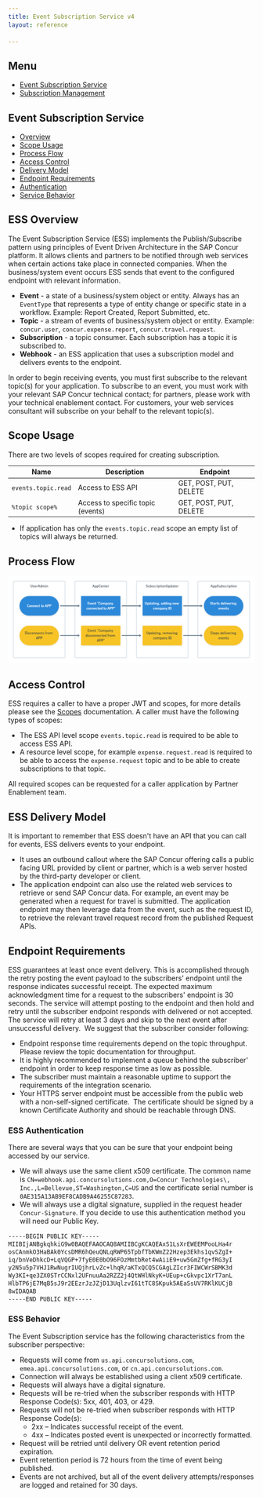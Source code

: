 ```yaml
---
title: Event Subscription Service v4
layout: reference

---
```


## Menu

* [Event Subscription Service](#ess)
* [Subscription Management](/event-topics/index.html)

## <a name="ess"></a>Event Subscription Service

* [Overview](#ess-terminology)
* [Scope Usage](#scope-usage)
* [Process Flow](#process-flow)
* [Access Control](#access-control)
* [Delivery Model](#ess-delivery)
* [Endpoint Requirements](#endpoint-requirements)
* [Authentication](#ess-authentication)
* [Service Behavior](#ess-behavior)

## <a name="ess-terminology"></a>ESS Overview

The Event Subscription Service (ESS) implements the Publish/Subscribe pattern using principles of Event Driven Architecture in the SAP Concur platform. It allows clients and partners to be notified through web services when certain actions take place in connected companies. When the business/system event occurs ESS sends that event to the configured endpoint with relevant information.

* **Event** - a state of a business/system object or entity. Always has an `EventType` that represents a type of entity change or specific state in a workflow. Example: Report Created, Report Submitted, etc.
* **Topic** - a stream of events of business/system object or entity. Example: `concur.user`, `concur.expense.report`, `concur.travel.request`.
* **Subscription** - a topic consumer. Each subscription has a topic it is subscribed to.  
* **Webhook** - an ESS application that uses a subscription model and delivers events to the endpoint.

In order to begin receiving events, you must first subscribe to the relevant topic(s) for your application. To subscribe to an event, you must work with your relevant SAP Concur technical contact; for partners, please work with your technical enablement contact. For customers, your web services consultant will subscribe on your behalf to the relevant topic(s).

## <a name="scope-usage"></a>Scope Usage

There are two levels of scopes required for creating subscription.

Name                | Description                       | Endpoint       
------------------- | --------------------------------- | ----------------------
`events.topic.read` | Access to ESS API                 | GET, POST, PUT, DELETE
`%topic scope%`     | Access to specific topic (events) | GET, POST, PUT, DELETE

* If application has only the `events.topic.read` scope an empty list of topics will always be returned.

## <a name="process-flow"></a>Process Flow

![Process flow for ESS](./ess-process-flow.png)

## <a name="access-control"></a>Access Control

ESS requires a caller to have a proper JWT and scopes, for more details please see the [Scopes](/api-reference/authentication/scopes.html) documentation. A caller must have the following types of scopes:

* The ESS API level scope `events.topic.read` is required to be able to access ESS API.
* A resource level scope, for example `expense.request.read` is required to be able to access the `expense.request` topic and to be able to create subscriptions to that topic.

All required scopes can be requested for a caller application by Partner Enablement team.

## <a name="ess-delivery"></a>ESS Delivery Model

It is important to remember that ESS doesn't have an API that you can call for events, ESS delivers events to your endpoint.

* It uses an outbound callout where the SAP Concur offering calls a public facing URL provided by client or partner, which is a web server hosted by the third-party developer or client.
* The application endpoint can also use the related web services to retrieve or send SAP Concur data. For example, an event may be generated when a request for travel is submitted. The application endpoint may then leverage data from the event, such as the request ID, to retrieve the relevant travel request record from the published Request APIs.

## <a name="endpoint-requirements"></a>Endpoint Requirements

ESS guarantees at least once event delivery. This is accomplished through the retry posting the event payload to the subscribers' endpoint until the response indicates successful receipt. The expected maximum acknowledgment time for a request to the subscribers' endpoint is 30 seconds. The service will attempt posting to the endpoint and then hold and retry until the subscriber endpoint responds with delivered or not accepted. The service will retry at least 3 days and skip to the next event after unsuccessful delivery.  We suggest that the subscriber consider following:

* Endpoint response time requirements depend on the topic throughput. Please review the topic documentation for throughput.
* It is highly recommended to implement a queue behind the subscriber' endpoint in order to keep response time as low as possible.
* The subscriber must maintain a reasonable uptime to support the requirements of the integration scenario.
* Your HTTPS server endpoint must be accessible from the public web with a non-self-signed certificate.  The certificate should be signed by a known Certificate Authority and should be reachable through DNS.

### <a name="ess-authentication"></a> ESS Authentication

There are several ways that you can be sure that your endpoint being accessed by our service.

* We will always use the same client x509 certificate. The common name is `CN=webhook.api.concursolutions.com,O=Concur Technologies\, Inc.,L=Bellevue,ST=Washington,C=US` and the certificate serial number is `0AE315A13AB9EF8CADB9A46255C87283`.
* We will always use a digital signature, supplied in the request header `Concur-Signature`. If you decide to use this authentication method you will need  our Public Key.

```
-----BEGIN PUBLIC KEY-----
MIIBIjANBgkqhkiG9w0BAQEFAAOCAQ8AMIIBCgKCAQEAxS1LsXrEWEEMPooLHa4r
osCAnmkO3HaBAk0YcsDMR6hQeuQNLqRWP65TpbfTbKWmZ22Hzep3Ekhs1qvSZgI+
iq/bnVeDhkcD+LqVQGP+7fyE0E0bO96FOzMmtbRet4wAiiE9+uw5GmZfg+fRG3yI
y2N5u5p7VHJ1RwNugrIUQjhrLvZc+lhqR/aKTxQCQ5CGAgLZIcr3FIWCWrSBMK3d
Wy3KI+qe3ZX0STrCCNxl2UFnuuAa2RZZ2j4QtWHlNkyK+UEup+cGkvpc1XrT7anL
HlbTP6jE7MqB5sJ9r2EEzrJzJZjD13UqlzvI61tTC8SKpuk5AEaSsUV7RKlKUCjB
8wIDAQAB
-----END PUBLIC KEY-----
```

### <a name="ess-behavior"></a>ESS Behavior

The Event Subscription service has the following characteristics from the subscriber perspective:

* Requests will come from `us.api.concursolutions.com`, `emea.api.concursolutions.com`, or `cn.api.concursolutions.com`.
* Connection will always be established using a client x509 certificate.
* Requests will always have a digital signature.
* Requests will be re-tried when the subscriber responds with HTTP Response Code(s): 5xx, 401, 403, or 429.
* Requests will not be re-tried when subscriber responds with HTTP Response Code(s):
  * 2xx – Indicates successful receipt of the event.
  * 4xx – Indicates posted event is unexpected or incorrectly formatted.
* Request will be retried until delivery OR event retention period expiration.
* Event retention period is 72 hours from the time of event being published.
* Events are not archived, but all of the event delivery attempts/responses are logged and retained for 30 days.
